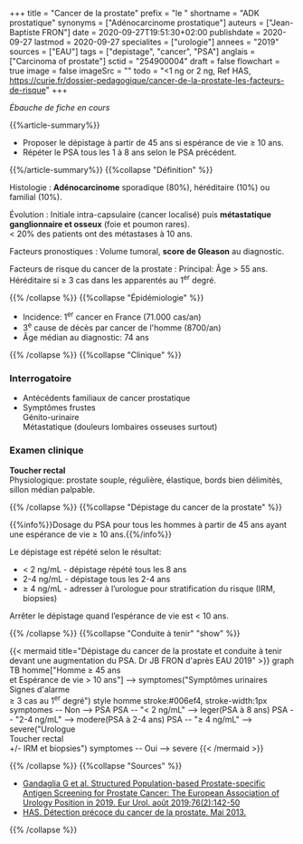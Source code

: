+++
title = "Cancer de la prostate"
prefix = "le "
shortname = "ADK prostatique"
synonyms = ["Adénocarcinome prostatique"]
auteurs = ["Jean-Baptiste FRON"]
date = 2020-09-27T19:51:30+02:00
publishdate = 2020-09-27
lastmod = 2020-09-27
specialites = ["urologie"]
annees = "2019"
sources = ["EAU"]
tags = ["depistage", "cancer", "PSA"]
anglais = ["Carcinoma of prostate"]
sctid = "254900004"
draft = false
flowchart = true
image = false
imageSrc = ""
todo = "<1 ng or 2 ng, Ref HAS, https://curie.fr/dossier-pedagogique/cancer-de-la-prostate-les-facteurs-de-risque"
+++

*Ébauche de fiche en cours*

{{%article-summary%}}

- Proposer le dépistage à partir de 45 ans si espérance de vie ≥ 10 ans.
- Répéter le PSA tous les 1 à 8 ans selon le PSA précédent.

{{%/article-summary%}}
{{%collapse "Définition" %}}

Histologie
: **Adénocarcinome** sporadique (80%), héréditaire (10%) ou familial (10%).

Évolution
: Initiale intra-capsulaire (cancer localisé) puis **métastatique ganglionnaire et osseux** (foie et poumon rares).  
< 20% des patients ont des métastases à 10 ans.

Facteurs pronostiques
: Volume tumoral, **score de Gleason** au diagnostic.

Facteurs de risque du cancer de la prostate
: Principal: Âge > 55 ans.  
Héréditaire si ≥ 3 cas dans les apparentés au 1<sup>er</sup> degré.

{{% /collapse %}}
{{%collapse "Épidémiologie" %}}

- Incidence: 1<sup>er</sup> cancer en France (71.000 cas/an)
- 3<sup>e</sup> cause de décès par cancer de l'homme (8700/an)
- Âge médian au diagnostic: 74 ans

{{% /collapse %}}
{{%collapse "Clinique" %}}

### Interrogatoire

- Antécédents familiaux de cancer prostatique
- Symptômes frustes  
Génito-urinaire  
Métastatique (douleurs lombaires osseuses surtout)

### Examen clinique

**Toucher rectal**  
Physiologique: prostate souple, régulière, élastique, bords bien délimités, sillon médian palpable.

{{% /collapse %}}
{{%collapse "Dépistage du cancer de la prostate" %}}

{{%info%}}Dosage du PSA pour tous les hommes à partir de 45 ans ayant une espérance de vie ≥ 10 ans.{{%/info%}}

Le dépistage est répété selon le résultat:

- < 2 ng/mL - dépistage répété tous les 8 ans
- 2-4 ng/mL - dépistage tous les 2-4 ans
- ≥ 4 ng/mL - adresser à l’urologue pour stratification du risque (IRM, biopsies)

Arrêter le dépistage quand l’espérance de vie est < 10 ans.

{{% /collapse %}}
{{%collapse "Conduite à tenir" "show" %}}

{{< mermaid title="Dépistage du cancer de la prostate et conduite à tenir devant une augmentation du PSA. Dr JB FRON d'après EAU 2019" >}}
graph TB
  homme["Homme ≥ 45 ans<br>et Espérance de vie > 10 ans"] --> symptomes("Symptômes urinaires<br>Signes d'alarme<br>≥ 3 cas au 1<sup>er</sup> degré")
  style homme stroke:#006ef4, stroke-width:1px
    symptomes -- Non --> PSA
      PSA -- "&lt; 2 ng/mL" --> leger(PSA à 8 ans)
      PSA -- "2-4 ng/mL" --> modere(PSA à 2-4 ans)
      PSA -- "≥ 4 ng/mL" --> severe("Urologue<br>Toucher rectal<br>+/- IRM et biopsies")
    symptomes -- Oui --> severe
{{< /mermaid >}}

{{% /collapse %}}
{{%collapse "Sources" %}}

- [Gandaglia G et al. Structured Population-based Prostate-specific Antigen Screening for Prostate Cancer: The European Association of Urology Position in 2019. Eur Urol. août 2019;76(2):142-50](https://www.europeanurology.com/article/S0302-2838(19)30347-1/fulltext)
- [HAS. Détection précoce du cancer de la prostate. Mai 2013.](https://www.has-sante.fr/upload/docs/application/pdf/2013-07/referentieleps_format2clic_kc_prostate_vfinale.pdf)

{{% /collapse %}}
